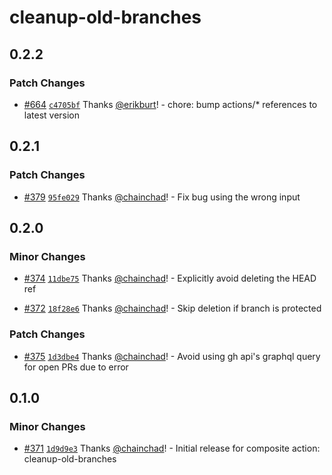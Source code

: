 # cleanup-old-branches

## 0.2.2

### Patch Changes

- [#664](https://github.com/smartcontractkit/.github/pull/664)
  [`c4705bf`](https://github.com/smartcontractkit/.github/commit/c4705bfdbf6c8e57c080d82a3c4f013aa96a2dfb)
  Thanks [@erikburt](https://github.com/erikburt)! - chore: bump actions/\*
  references to latest version

## 0.2.1

### Patch Changes

- [#379](https://github.com/smartcontractkit/.github/pull/379)
  [`95fe029`](https://github.com/smartcontractkit/.github/commit/95fe029bdb1d9b3636c65dd59812ee1560ed59a3)
  Thanks [@chainchad](https://github.com/chainchad)! - Fix bug using the wrong
  input

## 0.2.0

### Minor Changes

- [#374](https://github.com/smartcontractkit/.github/pull/374)
  [`11dbe75`](https://github.com/smartcontractkit/.github/commit/11dbe75152943a6bc17c4cf8e43ccbff27a23775)
  Thanks [@chainchad](https://github.com/chainchad)! - Explicitly avoid deleting
  the HEAD ref

- [#372](https://github.com/smartcontractkit/.github/pull/372)
  [`18f28e6`](https://github.com/smartcontractkit/.github/commit/18f28e62051f43202f7f9a83bfd5e779cc665374)
  Thanks [@chainchad](https://github.com/chainchad)! - Skip deletion if branch
  is protected

### Patch Changes

- [#375](https://github.com/smartcontractkit/.github/pull/375)
  [`1d3dbe4`](https://github.com/smartcontractkit/.github/commit/1d3dbe4acf269cac3fc5a788c0814129214e7228)
  Thanks [@chainchad](https://github.com/chainchad)! - Avoid using gh api's
  graphql query for open PRs due to error

## 0.1.0

### Minor Changes

- [#371](https://github.com/smartcontractkit/.github/pull/371)
  [`1d9d9e3`](https://github.com/smartcontractkit/.github/commit/1d9d9e3e4f1322dbb62244259af16d61c0de6af7)
  Thanks [@chainchad](https://github.com/chainchad)! - Initial release for
  composite action: cleanup-old-branches
